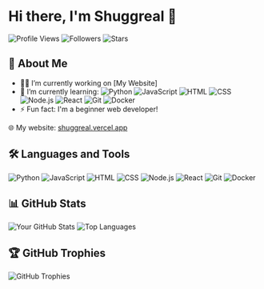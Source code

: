 # Hi there, I'm Shuggreal 👋

![Profile Views](https://komarev.com/ghpvc/?username=shuggreal&color=blueviolet)
![Followers](https://img.shields.io/github/followers/shuggreal?style=social)
![Stars](https://img.shields.io/github/stars/shuggreal?style=social)

## 🚀 About Me
- 👨‍💻 I’m currently working on [My Website]
- 🌱 I’m currently learning:
  ![Python](https://img.shields.io/badge/Python-3776AB?style=for-the-badge&logo=python&logoColor=white)
  ![JavaScript](https://img.shields.io/badge/JavaScript-F7DF1E?style=for-the-badge&logo=javascript&logoColor=black)
  ![HTML](https://img.shields.io/badge/HTML-E34F26?style=for-the-badge&logo=html5&logoColor=white)
  ![CSS](https://img.shields.io/badge/CSS-1572B6?style=for-the-badge&logo=css3&logoColor=white)
  ![Node.js](https://img.shields.io/badge/Node.js-339933?style=for-the-badge&logo=nodedotjs&logoColor=white)
  ![React](https://img.shields.io/badge/React-61DAFB?style=for-the-badge&logo=react&logoColor=black)
  ![Git](https://img.shields.io/badge/Git-F05032?style=for-the-badge&logo=git&logoColor=white)
  ![Docker](https://img.shields.io/badge/Docker-2496ED?style=for-the-badge&logo=docker&logoColor=white)
- ⚡ Fun fact: I'm a beginner web developer!

🌐 My website: [shuggreal.vercel.app](https://shuggreal.vercel.app/)

## 🛠️ Languages and Tools
![Python](https://img.shields.io/badge/Python-3776AB?style=for-the-badge&logo=python&logoColor=white)
![JavaScript](https://img.shields.io/badge/JavaScript-F7DF1E?style=for-the-badge&logo=javascript&logoColor=black)
![HTML](https://img.shields.io/badge/HTML-E34F26?style=for-the-badge&logo=html5&logoColor=white)
![CSS](https://img.shields.io/badge/CSS-1572B6?style=for-the-badge&logo=css3&logoColor=white)
![Node.js](https://img.shields.io/badge/Node.js-339933?style=for-the-badge&logo=nodedotjs&logoColor=white)
![React](https://img.shields.io/badge/React-61DAFB?style=for-the-badge&logo=react&logoColor=black)
![Git](https://img.shields.io/badge/Git-F05032?style=for-the-badge&logo=git&logoColor=white)
![Docker](https://img.shields.io/badge/Docker-2496ED?style=for-the-badge&logo=docker&logoColor=white)

## 📊 GitHub Stats
![Your GitHub Stats](https://github-readme-stats.vercel.app/api?username=shuggreal&show_icons=true&theme=radical)
![Top Languages](https://github-readme-stats.vercel.app/api/top-langs/?username=shuggreal&layout=compact&theme=radical)

## 🏆 GitHub Trophies
![GitHub Trophies](https://github-profile-trophy.vercel.app/?username=shuggreal&theme=onedark)

